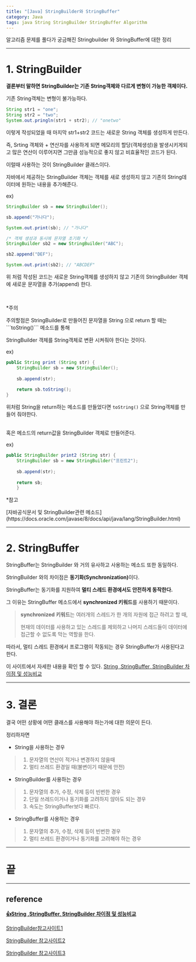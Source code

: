 ```yaml
---
title: "[Java] StringBuilder와 StringBuffer"
category: Java
tags: java String StringBuilder StringBuffer Algorithm
---
```

알고리즘 문제를 풀다가 궁금해진 Stringbuilder 와 StringBuffer에 대한 정리

----

<h1 class="text-blue"> 1. StringBuilder</h1>

<b class="text-red">결론부터 말하면 StringBuilder는 기존 String객체와 다르게 변형이 가능한 객체이다.</b>

기존 String객체는 변형이 불가능하다.

```java
String str1 = "one";
String str2 = "two";
System.out.pringln(str1 + str2); // "onetwo"
```
이렇게 작성되었을 때 마지막 str1+str2 코드는 새로운 String 객체를 생성하게 만든다.

즉, Srting 객체와 + 연산자를 사용하게 되면 메모리의 할당(객체생성)을 발생시키게되고 
많은 연산이 이루어지면 그만큼 성능적으로 좋지 않고 비효율적인 코드가 된다.

이럴때 사용하는 것이 StringBuilder 클래스이다.

자바에서 제공하는 StringBuilder 객체는 객체를 새로 생성하지 않고 기존의 String데이터에 원하는 내용을 추가해준다.

ex)
```java
StringBuilder sb = new StringBuilder();

sb.append("가나다");

System.out.print(sb); // "가나다"

/* 객체 생성과 동시에 문자열 초기화 */
StringBuilder sb2 = new StringBuilder("ABC"); 

sb2.append("DEF");

System.out.print(sb2); // "ABCDEF"
```
위 처럼 작성된 코드는 새로운 String객체를 생성하지 않고 기존의 StringBuilder 객체에 새로운 문자열을 추가(append) 한다.

<br>

<p class="text-red">*주의</p>
주의할점은 StringBuilder로 만들어진 문자열을 String 으로 return 할 때는 ```toString()``` 메소드를 통해 

StringBuilder 객체를 String객체로 변환 시켜줘야 한다는 것이다.

ex) 
```java
public String print (String str) { 
    StringBuilder sb = new StringBuilder();
    	
    sb.append(str);
    	
    return sb.toString();
}
```
위처럼 String을 return하는 메소드를 만들었다면 ```toString()``` 으로 String객체를 만들어 줘야한다.

<br>
혹은 메소드의 return값을 StringBuilder 객체로 만들어준다.

ex)
```java
public StringBuilder print2 (String str) {
    StringBuilder sb = new StringBuilder("프린트2");
    	
    sb.append(str);
    	
    return sb;
    }
```

<p class="text-gray">*참고</p>
[자바공식문서 및 StringBuilder관련 메소드](https://docs.oracle.com/javase/8/docs/api/java/lang/StringBuilder.html)

-----

<h1 class="text-blue">2. StringBuffer</h1>

StringBuffer는 StringBuilder 와 거의 유사하고 사용하는 메소드 또한 동일하다.

StringBuilder 와의 차이점은 <b class="text-red">동기화(Synchronization)</b>이다.

StringBuffer는 동기화를 지원하여 **멀티 스레드 환경에서도 안전하게 동작한다.**

그 이유는 StringBuffer 메소드에서 **synchronized 키워드**를 사용하기 때문이다.

> **synchronized 키워드**는 여러개의 스레드가 한 개의 자원에 접근 하려고 할 때, 
>
> 현재의 데이터를 사용하고 있는 스레드를 제외하고 나머지 스레드들이 데이터에 접근할 수 없도록 막는 역할을 한다.

따라서, 멀티 스레드 환경에서 프로그램이 작동되는 경우 StringBuffer가 사용된다고 한다.

이 사이트에서 자세한 내용을 확인 할 수 있다. [String ,StringBuffer, StringBuilder 차이점 및 성능비교](https://inpa.tistory.com/entry/JAVA-%E2%98%95-String-StringBuffer-StringBuilder-%EC%B0%A8%EC%9D%B4%EC%A0%90-%EC%84%B1%EB%8A%A5-%EB%B9%84%EA%B5%90)

-----

# 3. 결론

결국 어떤 상황에 어떤 클래스를 사용해야 하는가에 대한 의문이 든다.

정리하자면 

- String을 사용하는 경우

> 1. 문자열의 연산이 적거나 변경하지 않을때
> 2. 멀티 쓰레드 환경일 때(불변이기 때문에 안전)

- StringBuilder를 사용하는 경우

> 1. 문자열의 추가, 수정, 삭제 등이 빈번한 경우
> 2. 단일 쓰레드이거나 동기화를 고려하지 않아도 되는 경우
> 3. 속도는 StringBuffer보다 빠르다.

- StringBuffer를 사용하는 경우

> 1. 문자열의 추가, 수정, 삭제 등이 빈번한 경우
> 2. 멀티 쓰레드 환경이거나 동기화를 고려해야 하는 경우

-----

# 끝

-----

<h2 class="text-gray">reference</h2>

**[👍String ,StringBuffer, StringBuilder 차이점 및 성능비교](https://inpa.tistory.com/entry/JAVA-%E2%98%95-String-StringBuffer-StringBuilder-%EC%B0%A8%EC%9D%B4%EC%A0%90-%EC%84%B1%EB%8A%A5-%EB%B9%84%EA%B5%90)**

[StringBuilder참고사이트1](https://onlyfor-me-blog.tistory.com/317)

[StringBuilder 참고사이트2](https://www.codejava.net/java-core/the-java-language/why-use-stringbuffer-and-stringbuilder-in-java)

[StringBuilder 참고사이트3](https://hardlearner.tistory.com/288)

